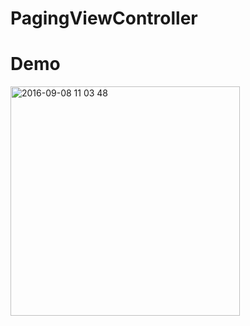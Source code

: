 # PagingViewController

# Demo

<img width="367" alt="2016-09-08 11 03 48" src="http://g.recordit.co/rtIvbrXwax.gif">
